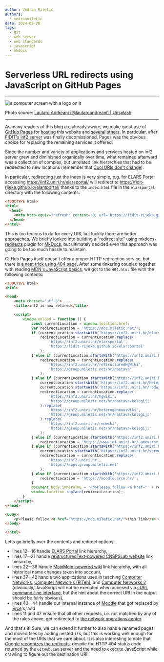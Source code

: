 ```yaml
---
author: Vedran Miletić
authors:
  - vedranmiletic
date: 2024-05-28
tags:
  - git
  - web server
  - web standards
  - javascript
  - mkdocs
---
```


# Serverless URL redirects using JavaScript on GitHub Pages

---

![a computer screen with a logo on it](https://unsplash.com/photos/UYsBCu9RP3Y/download?w=1920)

Photo source: [Lautaro Andreani (@lautaroandreani) | Unsplash](https://unsplash.com/photos/a-computer-screen-with-a-logo-on-it-UYsBCu9RP3Y)

---

As many readers of this blog are already aware, we make great use of [GitHub Pages](2023-06-23-what-hardware-software-and-cloud-services-do-we-use.md#cloud-services) for [hosting](2022-11-01-publishing-material-for-mkdocs-website-to-github-pages-using-custom-actions-workflow.md) this website and [several](https://www.miletic.net/) [others](https://fidit-rijeka.github.io/elarsportal/). In particular, after [FIDIT's inf2 server](2017-07-22-enabling-http2-https-and-going-https-only-on-inf2.md) was finally decomissioned, Pages was the obvious choice for replacing the remaining services it offered.

Since the number and variety of applications and services hosted on inf2 server grew and diminished organically over time, what remained afterward was a collection of complex, but unrelated link hierarchies that had to be redirected to new locations (remember that [Cool URIs don't change](https://www.w3.org/Provider/Style/URI)).

<!-- more -->

In particular, redirecting just the index is very simple, e.g. for ELARS Portal accessing <https://inf2.uniri.hr/elarsportal/> will redirect to <https://fidit-rijeka.github.io/elarsportal/> thanks to the `index.html` file in the `elarsportal` directory with the following contents:

``` html
<!DOCTYPE html>
<html>
  <head>
    <meta http-equiv="refresh" content="0; url='https://fidit-rijeka.github.io/elarsportal/'" />
  </head>
</html>
```

This is too tedious to do for every URI, but luckily there are better approaches. We briefly looked into building a "redirect site" using [mkdocs-redirects](https://github.com/mkdocs/mkdocs-redirects) plugin for [MkDocs](https://www.mkdocs.org/), but ultimately decided even this approach was going to be too much hassle to maintain.

GitHub Pages itself doesn't offer a proper HTTP redirection service, but there is [a neat trick using 404 page](https://gist.github.com/domenic/1f286d415559b56d725bee51a62c24a7?permalink_comment_id=3945701#gistcomment-3945701). After some tinkering coupled together with reading [MDN's JavaScript basics](https://developer.mozilla.org/en-US/docs/Learn/Getting_started_with_the_web/JavaScript_basics), we got to the `404.html` file with the following contents:

``` html linenums="1"
<!DOCTYPE html>
<html>

<head>
    <meta charset="utf-8">
    <title>inf2 is now retired</title>

    <script>
        window.onload = function () {
            const currentLocation = window.location.href;
            var redirectLocation = 'https://noc.miletic.net/';
            if (currentLocation.startsWith('https://inf2.uniri.hr/elarsportal')) {
                redirectLocation = currentLocation.replace(
                    'https://inf2.uniri.hr/elarsportal',
                    'https://fidit-rijeka.github.io/elarsportal'
                );
            } else if (currentLocation.startsWith('https://inf2.uniri.hr/reStructuredHgWiki')) {
                redirectLocation = currentLocation.replace(
                    'https://inf2.uniri.hr/reStructuredHgWiki',
                    'https://group.miletic.net/hr/nastava'
                );
            } else if (currentLocation.startsWith('https://inf2.uniri.hr/hgwiki') ||
                currentLocation.startsWith('https://inf2.uniri.hr/heterogeneouswiki') ||
                currentLocation.startsWith('https://inf2.uniri.hr/redwiki')) {
                redirectLocation = currentLocation.replace(
                    'https://inf2.uniri.hr/hgwiki',
                    'https://group.miletic.net/hr/nastava/kolegiji'
                ).replace(
                    'https://inf2.uniri.hr/heterogeneouswiki',
                    'https://group.miletic.net/hr/nastava/kolegiji'
                ).replace(
                    'https://inf2.uniri.hr/redwiki',
                    'https://group.miletic.net/hr/nastava/kolegiji'
                );
            } else if (currentLocation.startsWith('https://inf2.uniri.hr/bluewiki')) {
                redirectLocation = 'https://www.inf.uniri.hr/~amestrovic/';
            } else if (currentLocation.startsWith('https://inf2.uniri.hr/request') ||
                currentLocation.startsWith('https://inf2.uniri.hr/server')) {
                redirectLocation = currentLocation.replace(
                    'https://inf2.uniri.hr',
                    'https://apps.group.miletic.net'
                );
            } else if (currentLocation.startsWith('https://inf2.uniri.hr/metod')) {
                redirectLocation = 'https://moodle.srce.hr/';
            }
            document.body.innerHTML = '<p>Please follow <a href="' + redirectLocation + '">this link</a>.</p>';
            window.location.replace(redirectLocation);
        }
    </script>
</head>

<body>
    <p>Please follow <a href="https://noc.miletic.net/">this link</a>.</p>
</body>

</html>
```

Let's go briefly over the contents and redirect options:

- lines 12--16 handle [ELARS Portal](https://fidit-rijeka.github.io/elarsportal/) link hierarchy,
- lines 17--21 handle [reStructuredText-powered CNSPSLab website](../../../hr/povijest.md#restructuredtext-sphinx-i-bootstrap) link hierarchy,
- lines 22--36 handle [MoinMoin-powered wiki](../../../hr/povijest.md#moinmoin) link hierarchy, with all historical name changes taken into account,
- lines 37--42 handle two applications used in teaching [Computer Networks](../../../hr/nastava/kolegiji/RM.md), [Computer Networks (RiTeh)](../../../hr/nastava/kolegiji/RM-RiTeh.md), and [Computer Networks 2](../../../hr/nastava/kolegiji/RM2.md) (obviously, JavaScript will not be executed when accesed via [cURL command-line interface](../../../hr/nastava/materijali/curl-protokoli-aplikacijske-razine.md), but the hint about the correct URI in the output should be fairly obvious),
- lines 43--44 handle our internal instance of [Moodle](https://moodle.org/) that got replaced by [Srce](https://www.srce.unizg.hr/)'s, and
- lines 11 and 47 ensure that all other requests, i.e. not matched by any of the rules above, get redirected to [the network operations center](https://noc.miletic.net/).

And that's it! Sure, we can extend it further to also handle renamed pages and moved files by adding nested `if`s, but this is working well enough for the most of the URIs that we care about. It is also interesting to note that [Google recognizes the redirects](https://www.google.com/search?q=site%3Ainf2.uniri.hr), despite the HTTP 404 status code returned by the `GitHub.com` server and the need to execute JavaScript while crawling to figure out the destination URI.
